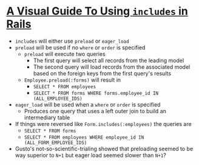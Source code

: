 # [A Visual Guide To Using `includes` in Rails](https://engineering.gusto.com/a-visual-guide-to-using-includes-in-rails/)

* `includes` will either use `preload` or `eager_load`
* `preload` will be used if no `where` or `order` is specified
  * `preload` will execute two queries
    * The first query will select all records from the leading model
    * The second query will load records from the associated model based on the foreign keys from the first query's results
  * `Employee.preload(:forms)` will result in
    * `SELECT * FROM employees`
    * `SELECT * FROM forms WHERE forms.employee_id IN (ALL_EMPLOYEE_IDS)`
* `eager_load` will be used when a `where` or `order` is specified
  * Produces one query that uses a left outer join to build an intermediary table
* If things were reversed like `Form.includes(:employees)` the queries are
  * `SELECT * FROM forms`
  * `SELECT * FROM employees WHERE employee_id IN (ALL_FORM_EMPLOYEE_IDS)`
* Gusto's not-so-scientific-trialing showed that preloading seemed to be way superior to `N+1` but eager load seemed slower than `N+1`?

